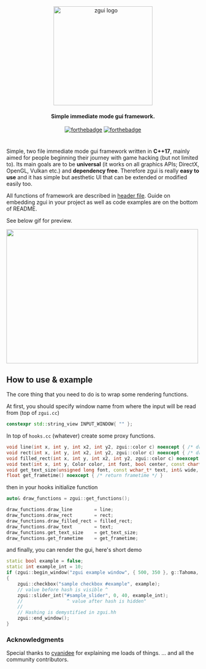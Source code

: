 <div align="center">
<img width="258" src="resources/zgui.png" alt="zgui logo">
<h4>Simple immediate mode gui framework.</h4>

[![forthebadge](https://forthebadge.com/images/badges/made-with-c-plus-plus.svg)](https://forthebadge.com)
[![forthebadge](https://forthebadge.com/images/badges/built-with-love.svg)](https://forthebadge.com)
</div>

#

Simple, two file immediate mode gui framework written in **C++17**, mainly aimed for people beginning their journey with game hacking (but not limited to).
Its main goals are to be **universal** (it works on all graphics APIs; DirectX, OpenGL, Vulkan etc.) and **dependency free**. Therefore zgui is really **easy to use** and it has simple but aesthetic UI that can be extended or modified easily too.

All functions of framework are described in [header file](zgui.hh).
Guide on embedding zgui in your project as well as code examples are on the bottom of README.

See below gif for preview.

<img src="https://i.imgur.com/Y9KWXLf.gif" width="500" height="350">


## How to use & example
The core thing that you need to do is to wrap some rendering functions.

At first, you should specify window name from where the input will be read from (top of `zgui.cc`)

```cpp
constexpr std::string_view INPUT_WINDOW{ "" };
```

In top of `hooks.cc` (whatever) create some proxy functions.

```cpp
void line(int x, int y, int x2, int y2, zgui::color c) noexcept { /* draw line using your renderer */ }
void rect(int x, int y, int x2, int y2, zgui::color c) noexcept { /* draw outlined rectangle using your renderer */ }
void filled_rect(int x, int y, int x2, int y2, zgui::color c) noexcept { /* draw filled rectangle using your renderer */ }
void text(int x, int y, Color color, int font, bool center, const char* _input, ...) noexcept { /* draw text using your renderer */ }
void get_text_size(unsigned long font, const wchar_t* text, int& wide, int& tall) noexcept { /* calculate text size here */ }
float get_frametime() noexcept { /* return frametime */ }
```

then in your hooks initialize function

```cpp
auto& draw_functions = zgui::get_functions();

draw_functions.draw_line        = line;
draw_functions.draw_rect        = rect;
draw_functions.draw_filled_rect = filled_rect;
draw_functions.draw_text        = text;
draw_functions.get_text_size    = get_text_size;
draw_functions.get_frametime    = get_frametime;
```

and finally, you can render the gui, here's short demo

```cpp
static bool example = false;
static int example_int = 10;
if (zgui::begin_window("zgui example window", { 500, 350 }, g::Tahoma, zgui::zgui_window_flags_none))
{
    zgui::checkbox("sample checkbox #example", example);
    // value before hash is visible ^
    zgui::slider_int("#sample_slider", 0, 40, example_int);
    //                ^ value after hash is hidden"
    //
    // Hashing is demystified in zgui.hh
    zgui::end_window();
}
```

### Acknowledgments
Special thanks to [cyanidee](https://github.com/cyanidee) for explaining me loads of things.
... and all the community contributors.
